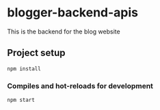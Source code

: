 # blogger-backend-apis
This is the backend for the blog website

## Project setup
```
npm install
```

### Compiles and hot-reloads for development
```
npm start
```
